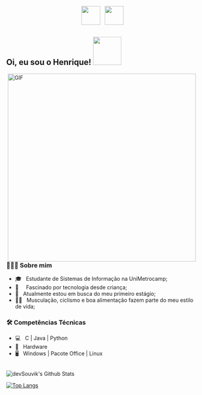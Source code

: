<p align="center">
&nbsp; <a href="https://www.linkedin.com/in/ferreiradh/" target="_blank" rel="noopener noreferrer"><img src="https://img.icons8.com/plasticine/100/000000/linkedin.png" width="50" /></a>
&nbsp; <a href="mailto:henferr66@gmail.com" target="_blank" rel="noopener noreferrer"><img src="https://img.icons8.com/plasticine/100/000000/gmail.png"  width="50" /></a>
</p>

<h2> Oi, eu sou o Henrique! <img src="https://media3.giphy.com/media/3o6ZtpxSZbQRRnwCKQ/giphy.gif" width="75"></h2>
<img align="right" alt="GIF" src="https://pa1.narvii.com/6484/b93255da56ec60939e2e209dd48a8b69a1194981_hq.gif" width="500"/>

<h3> 👨🏻‍💻 Sobre mim </h3>

- 🎓 &nbsp; Estudante de Sistemas de Informação na UniMetrocamp;
- 📱 &nbsp; &nbsp; Fascinado por tecnologia desde criança;
- 💼 &nbsp; Atualmente estou em busca do meu primeiro estágio;
- 🏋️‍♂️ &nbsp; Musculação, ciclismo e boa alimentação fazem parte do meu estilo de vida;

<h3>🛠 Competências Técnicas</h3>

- 💻 &nbsp; C | Java | Python
- 🔧 &nbsp; Hardware
- 🖥 &nbsp; Windows | Pacote Office | Linux

<br>

<img align="center" src="https://github-readme-stats.vercel.app/api?username=ferreiradh&include_all_commits=true&count_private=true&show_icons=true&line_height=20&title_color=7A7ADB&icon_color=2234AE&text_color=D3D3D3&bg_color=0,000000,130F40" alt="devSouvik's Github Stats">

</br>

[![Top Langs](https://github-readme-stats.vercel.app/api/top-langs/?username=ferreiradh&layout=compact&text_color=daf7dc&bg_color=151515)](https://github.com/devSouvik/github-readme-stats)

